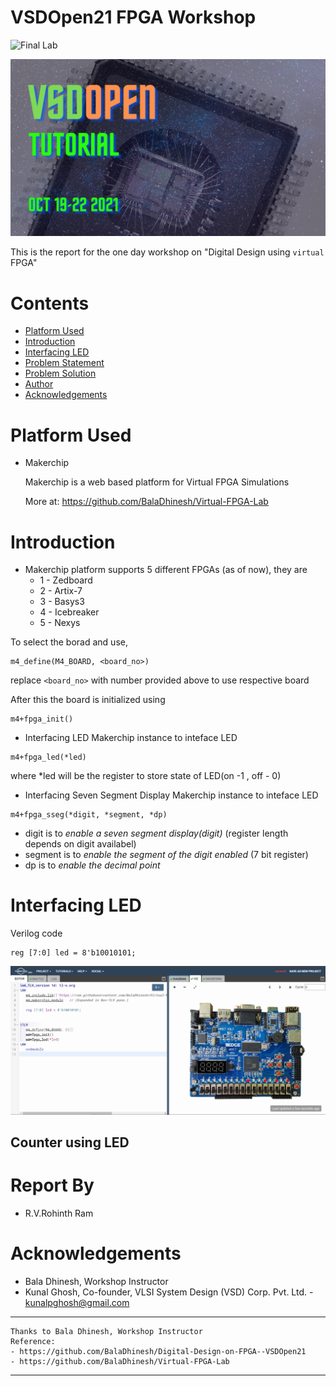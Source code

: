 # VSDOpen21 FPGA Workshop

![Final Lab]()

![VSDOpen21](/assets/vsdopentutorial_banner.png)

This is the report for the one day workshop on "Digital Design using `virtual` FPGA"


# Contents
 - [Platform Used](#Platform+Used)
 - [Introduction](#Introduction)
 - [Interfacing LED](#Interfacing_LED)
 - [Problem Statement](#Problem-Statement)
 - [Problem Solution](#Problem-Solution)
 - [Author](#Author)
 - [Acknowledgements](#Acknowledgements)



# Platform Used
 - Makerchip

    Makerchip is a web based platform for Virtual FPGA Simulations

    More at: https://github.com/BalaDhinesh/Virtual-FPGA-Lab


# Introduction
- Makerchip platform supports 5 different FPGAs (as of now), they are    
    * 1 - Zedboard
    * 2 - Artix-7
    * 3 - Basys3
    * 4 - Icebreaker
    * 5 - Nexys

To select the borad and use, 
```
m4_define(M4_BOARD, <board_no>)
```
replace `<board_no>` with number provided above to use respective board

After this the board is initialized using 
```
m4+fpga_init()
```

- Interfacing LED
Makerchip instance to inteface LED
```
m4+fpga_led(*led)
```
where *led will be the register to store state of LED(on -1 , off - 0)

- Interfacing Seven Segment Display
Makerchip instance to inteface LED
```
m4+fpga_sseg(*digit, *segment, *dp)
```
- digit is to *enable a seven segment display(digit)* (register length depends on digit availabel)
- segment is to *enable the segment of the digit enabled* (7 bit register)
- dp is to *enable the decimal point* 

# Interfacing LED
Verilog code
```
reg [7:0] led = 8'b10010101;
```

![LED at makerchip](/assets/LED_Interfacing/led_interfacing_1.png)

## Counter using LED



# Report By
- R.V.Rohinth Ram

# Acknowledgements
- Bala Dhinesh, Workshop Instructor
- Kunal Ghosh, Co-founder, VLSI System Design (VSD) Corp. Pvt. Ltd. - kunalpghosh@gmail.com

---
    Thanks to Bala Dhinesh, Workshop Instructor
    Reference: 
    - https://github.com/BalaDhinesh/Digital-Design-on-FPGA--VSDOpen21
    - https://github.com/BalaDhinesh/Virtual-FPGA-Lab
---